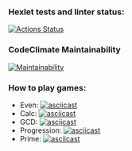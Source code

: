 ### Hexlet tests and linter status:
[![Actions Status](https://github.com/cheernomore/java-project-61/actions/workflows/hexlet-check.yml/badge.svg)](https://github.com/cheernomore/java-project-61/actions)

### CodeClimate Maintainability
[![Maintainability](https://api.codeclimate.com/v1/badges/93f56414fddc9498c7b3/maintainability)](https://codeclimate.com/github/cheernomore/java-project-61/maintainability)

### How to play games:

* Even: [![asciicast](https://asciinema.org/a/xc21FxxoYBRl23dLLc8dKxouk.svg)](https://asciinema.org/a/xc21FxxoYBRl23dLLc8dKxouk) 
* Calc: [![asciicast](https://asciinema.org/a/xc21FxxoYBRl23dLLc8dKxouk.svg)](https://asciinema.org/a/xc21FxxoYBRl23dLLc8dKxouk)
* GCD: [![asciicast](https://asciinema.org/a/xc21FxxoYBRl23dLLc8dKxouk.svg)](https://asciinema.org/a/xc21FxxoYBRl23dLLc8dKxouk)
* Progression: [![asciicast](https://asciinema.org/a/xc21FxxoYBRl23dLLc8dKxouk.svg)](https://asciinema.org/a/xc21FxxoYBRl23dLLc8dKxouk)
* Prime: [![asciicast](https://asciinema.org/a/xc21FxxoYBRl23dLLc8dKxouk.svg)](https://asciinema.org/a/xc21FxxoYBRl23dLLc8dKxouk)